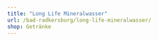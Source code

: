 ```yaml
---
title: "Long Life Mineralwasser"
url: /bad-radkersburg/long-life-mineralwasser/
shop: Getränke
---
```

